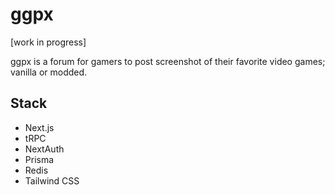 # ggpx

[work in progress]

ggpx is a forum for gamers to post screenshot of their favorite video games; vanilla or modded.

## Stack

- Next.js
- tRPC
- NextAuth
- Prisma
- Redis
- Tailwind CSS
